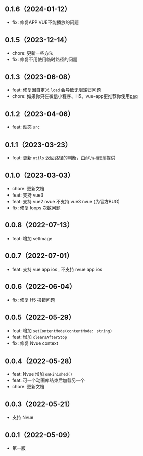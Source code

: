 ## 0.1.6（2024-01-12）
- fix: 修复APP VUE不能播放的问题
## 0.1.5（2023-12-14）
- chore: 更新一些方法
- fix: 修复不用使用临时路径的问题
## 0.1.3（2023-06-08）
- feat: 修复因自定义 `load` 会导致无限递归问题
- chore: 如果你只在微信小程序、H5、vue-app更推荐你使用[pag](https://ext.dcloud.net.cn/plugin?id=11745)
## 0.1.2（2023-04-06）
- feat: 动态 `src`
## 0.1.1（2023-03-23）
- feat: 更新 `utils` 返回路径的判断，由`@几许相思泪`提供
## 0.1.0（2023-03-03）
- chore: 更新文档
- feat: 支持 vue3
- feat: 支持 vue2 nvue 不支持 vue3 nvue (为官方BUG)
- fix: 修复 loops 次数问题
## 0.0.8（2022-07-13）
- feat: 增加 setImage
## 0.0.7（2022-07-01）
- feat: 支持 vue app ios , 不支持 nvue app ios
## 0.0.6（2022-06-04）
- fix: 修复 H5 报错问题
## 0.0.5（2022-05-29）
- feat:  增加 `setContentMode(contentMode: string)` 
- feat:  增加 `clearsAfterStop` 
- fix: 修复 Nvue context
## 0.0.4（2022-05-28）
- feat:  Nvue 增加 `onFinished()` 
- feat:  可一个动画库结束后加载另一个
- chore: 更新文档
## 0.0.3（2022-05-21）
- 支持 Nvue
## 0.0.1（2022-05-09）
- 第一版
